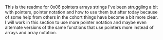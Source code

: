 This is the readme for 0x06 pointers arrays strings I've been struggling a bit
with pointers, pointer notation and how to use them but after today
because of some help from others in the cohort things have become a bit
more clear. I will work in this section to use more pointer notation
and maybe even alternate versions of the same functions that use
pointers more instead of arrays and array notation.